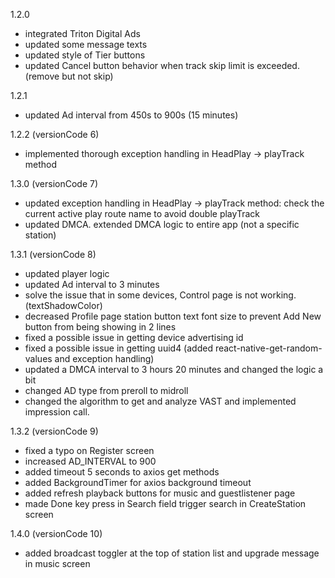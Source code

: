 1.2.0
 - integrated Triton Digital Ads
 - updated some message texts
 - updated style of Tier buttons
 - updated Cancel button behavior when track skip limit is exceeded.(remove but not skip)

1.2.1
 - updated Ad interval from 450s to 900s (15 minutes)

1.2.2 (versionCode 6)
 - implemented thorough exception handling in HeadPlay -> playTrack method
 
1.3.0 (versionCode 7)
 - updated exception handling in HeadPlay -> playTrack method: check the current active play route name to avoid double playTrack
 - updated DMCA. extended DMCA logic to entire app (not a specific station)

1.3.1 (versionCode 8)
 - updated player logic
 - updated Ad interval to 3 minutes
 - solve the issue that in some devices, Control page is not working. (textShadowColor)
 - decreased Profile page station button text font size to prevent Add New button from being showing in 2 lines
 - fixed a possible issue in getting device advertising id
 - fixed a possible issue in getting uuid4 (added react-native-get-random-values and exception handling)
 - updated a DMCA interval to 3 hours 20 minutes and changed the logic a bit
 - changed AD type from preroll to midroll
 - changed the algorithm to get and analyze VAST and implemented impression call.

1.3.2 (versionCode 9)
 - fixed a typo on Register screen
 - increased AD_INTERVAL to 900
 - added timeout 5 seconds to axios get methods
 - added BackgroundTimer for axios background timeout
 - added refresh playback buttons for music and guestlistener page
 - made Done key press in Search field trigger search in CreateStation screen

1.4.0 (versionCode 10)
 - added broadcast toggler at the top of station list and upgrade message in music screen
